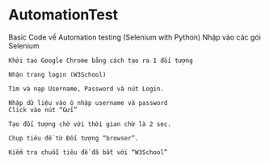 # AutomationTest
Basic Code về Automation testing (Selenium with Python)
	Nhập vào các gói Selenium

	Khởi tạo Google Chrome bằng cách tạo ra 1 đối tượng

	Nhận trang login (W3School)

	Tìm và nạp Username, Password và nút Login.

	Nhập dữ liệu vào ô nhập username và password
	Click vào nút “Gửi”

	Tạo đối tượng chờ với thời gian chờ là 2 sec.

	Chụp tiêu đề từ Đối tượng “browser”.

	Kiểm tra chuỗi tiêu đề đã bắt với “W3School”
